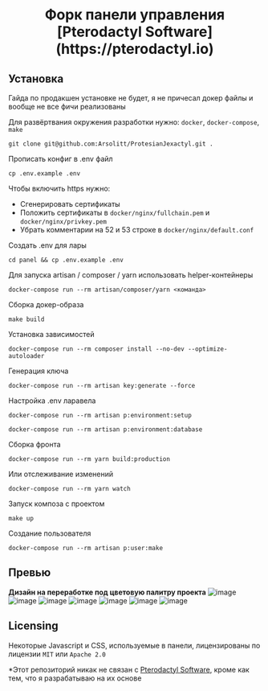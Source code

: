 <h1 align="center">Форк панели управления [Pterodactyl Software](https://pterodactyl.io)</h1>

## Установка

Гайда по продакшен установке не будет, я не причесал докер файлы и вообще не все фичи реализованы

Для развёртвания окружения разработки нужно: `docker`, `docker-compose`, `make`

```shell
git clone git@github.com:Arsolitt/ProtesianJexactyl.git .
```

Прописать конфиг в .env файл

```shell
cp .env.example .env
```

Чтобы включить https нужно:

- Сгенерировать сертификаты
- Положить сертификаты в `docker/nginx/fullchain.pem` и `docker/nginx/privkey.pem`
- Убрать комментарии на 52 и 53 строке в `docker/nginx/default.conf`

Создать .env для лары

```shell
cd panel && cp .env.example .env
```

Для запуска artisan / composer / yarn использовать helper-контейнеры

```shell
docker-compose run --rm artisan/composer/yarn <команда>
```

Сборка докер-образа

```shell
make build
```

Установка зависимостей

```shell
docker-compose run --rm composer install --no-dev --optimize-autoloader
```

Генерация ключа

```shell
docker-compose run --rm artisan key:generate --force
```

Настройка .env ларавела

```shell
docker-compose run --rm artisan p:environment:setup
```

```shell
docker-compose run --rm artisan p:environment:database
```

Сборка фронта

```shell
docker-compose run --rm yarn build:production
```

Или отслеживание изменений

```shell
docker-compose run --rm yarn watch
```

Запуск композа с проектом

```shell
make up
```

Создание пользователя

```shell
docker-compose run --rm artisan p:user:make
```

## Превью

<strong>Дизайн на переработке под цветовую палитру проекта</strong>
![image](https://user-images.githubusercontent.com/72230943/201116518-af5e3291-74f7-433a-b035-6d80e8c7e8f8.png)
![image](https://user-images.githubusercontent.com/72230943/201116580-ae864e7c-aac7-4766-ab9c-c6cb97d0b015.png)
![image](https://user-images.githubusercontent.com/72230943/201116688-b53d721e-c30f-424e-8a53-025f313ec98f.png)
![image](https://user-images.githubusercontent.com/72230943/201116840-92c00c15-5717-4121-83cd-69397f9bacba.png)
![image](https://user-images.githubusercontent.com/72230943/201116914-8b1c8867-c462-4b25-ae47-803b2e4ea39c.png)
![image](https://user-images.githubusercontent.com/72230943/201116959-a626e6fc-18a9-4c06-869e-2f13b37b8457.png)
![image](https://user-images.githubusercontent.com/72230943/201117028-3db8aa2e-b14b-4679-9f2c-c5afb208767c.png)

## Licensing

Некоторые Javascript и CSS, используемые в панели, лицензированы по лицензии `MIT` или `Apache 2.0`

*Этот репозиторий никак не связан с  [Pterodactyl Software](https://pterodactyl.io), кроме как тем, что я разрабатываю
на их основе
